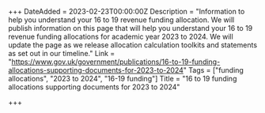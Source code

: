 +++
DateAdded = 2023-02-23T00:00:00Z
Description = "Information to help you understand your 16 to 19 revenue funding allocation. We will publish information on this page that will help you understand your 16 to 19 revenue funding allocations for academic year 2023 to 2024.  We will update the page as we release allocation calculation toolkits and statements as set out in our timeline."
Link = "https://www.gov.uk/government/publications/16-to-19-funding-allocations-supporting-documents-for-2023-to-2024"
Tags = ["funding allocations", "2023 to 2024", "16-19 funding"]
Title = "16 to 19 funding allocations supporting documents for 2023 to 2024"

+++

